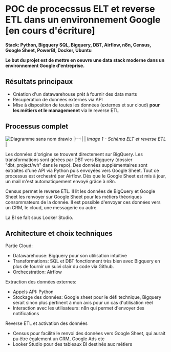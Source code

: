# POC de procecssus ELT et reverse ETL dans un environnement Google [en cours d'écriture]
**Stack: Python, Bigquery SQL, Bigquery, DBT, Airflow, n8n, Census, Google Sheet, PowerBI, Docker, Ubuntu**

**Le but du projet est de mettre en oeuvre une data stack moderne dans un environnement Google d'entreprise.**

## Résultats principaux
- Création d'un datawarehouse prêt à fournir des data marts
- Récupération de données externes via API
- Mise à disposition de toutes les données (externes et sur cloud) **pour les métiers et le managemenet** via le reverse ETL


## Processus complet

![Diagramme sans nom drawio](https://github.com/user-attachments/assets/63158076-cf54-456b-abc6-d3cb00ba2969)
|:--:|
| *Image 1 - Schéma ELT et reverse ETL* |

Les données d'origine se trouvent directement sur BigQuery.
Les transformations sont gérées par DBT vers Bigquery (dossier "dbt_project/wh" dans le repo).
Des données supplémentaires sont extraites d'une API via Python puis envoyées vers Google Sheet.
Tout ce processus est orchestré par Airflow.
Dès que le Google Sheet est mis à jour, un mail m'est automatiquement envoyé grâce à n8n.

Census permet le reverse ETL.
Il lit les données de BigQuery et Google Sheet les renvoyer sur Google Sheet pour les métiers théoriques consommateurs de la donnée.
Il est possible d'envoyer ces données vers un CRM, le cloud, une messagerie ou autre.

La BI se fait sous Looker Studio.

## Architecture et choix techniques

Partie Cloud:
- Datawarehouse: Bigquery pour son utilisation intuitive
- Transformations: SQL et DBT fonctionnent très bien avec Bigquery en plus de fournir un suivi clair du code via Github.
- Orchecstration: Airflow

Extraction des données externes:
- Appels API: Python
- Stockage des données: Google sheet pour le défi technique, Bigquery serait sinon plus pertinent à mon avis pour un cas d'utilisation réel
- Interaction avec les utilisateurs: n8n qui permet d'envoyer des notifications 

Reverse ETL et activation des données
- Census pour facilité le renvoi des données vers Google Sheet, qui aurait pu être également un CRM, Google Ads etc
- Looker Studio pour des tableaux BI destinés aux métiers
